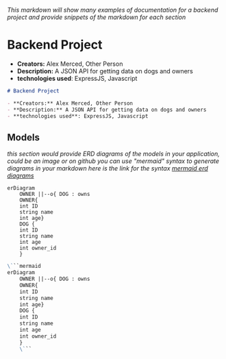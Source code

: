 _This markdown will show many examples of documentation for a backend project and provide snippets of the markdown for each section_

# Backend Project

- **Creators:** Alex Merced, Other Person
- **Description:** A JSON API for getting data on dogs and owners
- **technologies used**: ExpressJS, Javascript

```markdown
# Backend Project

- **Creators:** Alex Merced, Other Person
- **Description:** A JSON API for getting data on dogs and owners
- **technologies used**: ExpressJS, Javascript
```

## Models

_this section would provide ERD diagrams of the models in your application, could be an image or on github you can use "mermaid" syntax to generate diagrams in your markdown here is the link for the syntax [mermaid erd diagrams](https://mermaid.js.org/syntax/entityRelationshipDiagram.html)_

```mermaid
erDiagram
    OWNER ||--o{ DOG : owns
    OWNER{
    int ID
    string name
    int age}
    DOG {
    int ID
    string name
    int age
    int owner_id
    }

```

```markdown
\```mermaid
erDiagram
    OWNER ||--o{ DOG : owns
    OWNER{
    int ID
    string name
    int age}
    DOG {
    int ID
    string name
    int age
    int owner_id
    }
    \```
```
